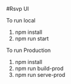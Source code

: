 #Rsvp UI

To run local
1. npm install
2. npm run start

To run Production
1. npm install
2. npm run build-prod
3. npm run serve-prod